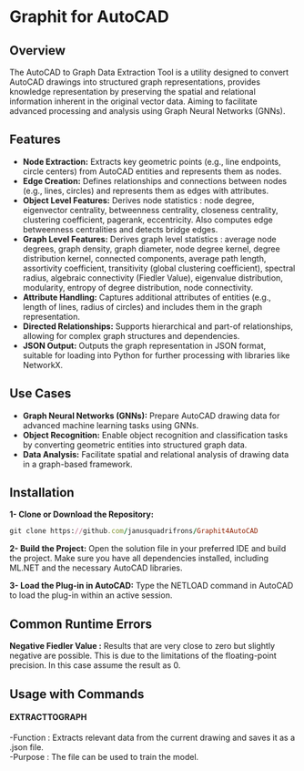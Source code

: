 # Graphit for AutoCAD
## Overview

The AutoCAD to Graph Data Extraction Tool is a utility designed to convert AutoCAD drawings into structured graph representations, provides knowledge representation by preserving the spatial and relational information inherent in the original vector data. Aiming to facilitate advanced processing and analysis using Graph Neural Networks (GNNs).  

 ## Features

* __Node Extraction:__ Extracts key geometric points (e.g., line endpoints, circle centers) from AutoCAD entities and represents them as nodes.
* __Edge Creation:__ Defines relationships and connections between nodes (e.g., lines, circles) and represents them as edges with attributes.
* __Object Level Features:__ Derives node statistics : node degree, eigenvector centrality, betweenness centrality, closeness centrality, clustering coefficient, pagerank, eccentricity. Also computes edge betweenness centralities and detects bridge edges.
* __Graph Level Features:__ Derives graph level statistics : average node degrees, graph density, graph diameter, node degree kernel, degree distribution kernel, connected components, average path length, assortivity coefficient, transitivity (global clustering coefficient), spectral radius, algebraic connectivity (Fiedler Value), eigenvalue distribution, modularity, entropy of degree distribution, node connectivity.
* __Attribute Handling:__ Captures additional attributes of entities (e.g., length of lines, radius of circles) and includes them in the graph representation.
* __Directed Relationships:__ Supports hierarchical and part-of relationships, allowing for complex graph structures and dependencies.
* __JSON Output:__ Outputs the graph representation in JSON format, suitable for loading into Python for further processing with libraries like NetworkX.

## Use Cases

* __Graph Neural Networks (GNNs):__ Prepare AutoCAD drawing data for advanced machine learning tasks using GNNs.
* __Object Recognition:__ Enable object recognition and classification tasks by converting geometric entities into structured graph data.
* __Data Analysis:__ Facilitate spatial and relational analysis of drawing data in a graph-based framework.

## Installation

**1- Clone or Download the Repository:**
```ruby
git clone https://github.com/janusquadrifrons/Graphit4AutoCAD
```
**2- Build the Project:** Open the solution file in your preferred IDE and build the project. Make sure you have all dependencies installed, including ML.NET and the necessary AutoCAD libraries.

**3- Load the Plug-in in AutoCAD:** Type the NETLOAD command in AutoCAD to load the plug-in within an active session.

## Common Runtime Errors

**Negative Fiedler Value :** Results that are very close to zero but slightly negative are possible. This is due to the limitations of the floating-point precision. In this case assume the result as 0. 

## Usage with Commands

#### EXTRACTTOGRAPH      
-Function       : Extracts relevant data from the current drawing and saves it as a .json file.\
-Purpose        : The file can be used to train the model.


